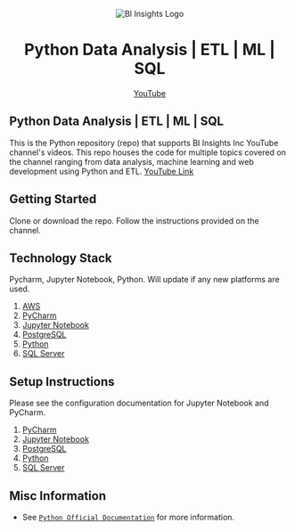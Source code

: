 <p align="center"><img src="https://github.com/hnawaz007/pythondataanalysis/blob/main/img/BIInsightsInc.com.png" alt="BI Insights Logo" /></p>

<h1 align="center"> Python Data Analysis | ETL | ML | SQL </h1>
<p align="center">
  <a href="https://www.youtube.com/channel/UC8aox1k3cd00tTKuBNt4tMw">YouTube</a>
</p>

## Python Data Analysis | ETL | ML | SQL
This is the Python repository (repo) that supports BI Insights Inc YouTube channel's videos. This repo houses the code for multiple topics covered on the channel ranging from data analysis, machine learning and web development using Python and ETL.
[YouTube Link](https://www.youtube.com/channel/UC8aox1k3cd00tTKuBNt4tMw)

## Getting Started

Clone or download the repo. Follow the instructions provided on the channel. 

## Technology Stack

Pycharm, Jupyter Notebook, Python.
Will update if any new platforms are used.

1. [AWS](https://aws.amazon.com/)
2. [PyCharm](https://www.jetbrains.com/pycharm/)
3. [Jupyter Notebook](https://jupyter.org/)
4. [PostgreSQL](https://www.postgresql.org/)
5. [Python](https://www.python.org/)
6. [SQL Server](https://www.microsoft.com/en-us/sql-server/sql-server-downloads)

## Setup Instructions

Please see the configuration documentation for Jupyter Notebook and PyCharm.
1. [PyCharm](https://www.jetbrains.com/pycharm/)
2. [Jupyter Notebook](https://jupyter.org/)
3. [PostgreSQL](https://www.youtube.com/watch?v=fjYiWXHI7Mo&t)
4. [Python](https://www.python.org/)
5. [SQL Server](https://www.youtube.com/watch?v=e5mvoKuV3xs)


## Misc Information
- See [`Python Official Documentation`](https://www.python.org/) for more information.
